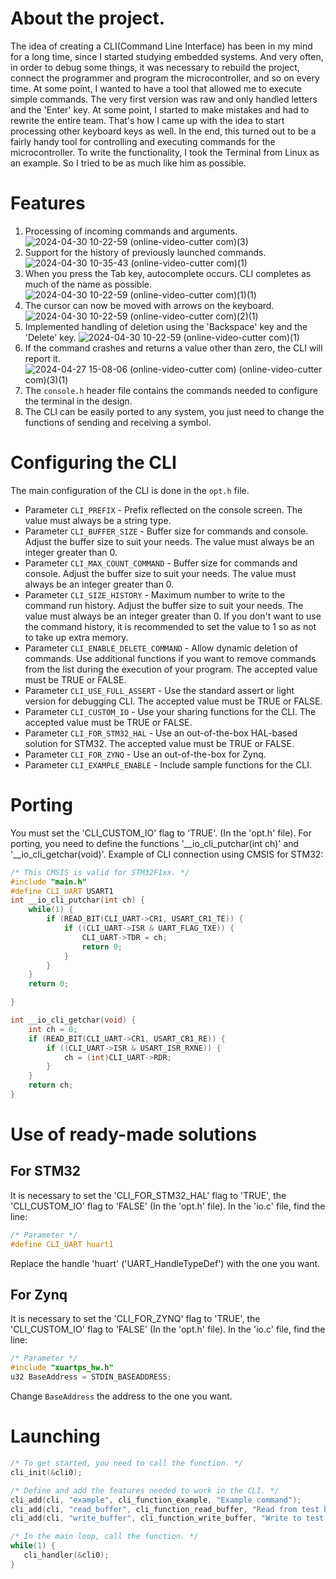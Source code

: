 # About the project.
The idea of creating a CLI(Command Line Interface) has been in my mind for a long time, since I started studying embedded systems. And very often, in order to debug some things, it was necessary to rebuild the project, connect the programmer and program the microcontroller, and so on every time. At some point, I wanted to have a tool that allowed me to execute simple commands. The very first version was raw and only handled letters and the 'Enter' key. At some point, I started to make mistakes and had to rewrite the entire team. That's how I came up with the idea to start processing other keyboard keys as well. In the end, this turned out to be a fairly handy tool for controlling and executing commands for the microcontroller. To write the functionality, I took the Terminal from Linux as an example. So I tried to be as much like him as possible.

# Features 
1. Processing of incoming commands and arguments.
   ![2024-04-30 10-22-59 (online-video-cutter com)(3)](https://github.com/mart0uf/cli/assets/104390290/1ef5d4a7-6507-4bf3-8e49-8135fc252278)
3. Support for the history of previously launched commands.
   ![2024-04-30 10-35-43 (online-video-cutter com)(1)](https://github.com/mart0uf/cli/assets/104390290/b817ff80-0e9e-4c5b-89c4-15e52a734ec7)
5. When you press the Tab key, autocomplete occurs. CLI completes as much of the name as possible.
   ![2024-04-30 10-22-59 (online-video-cutter com)(1)(1)](https://github.com/mart0uf/cli/assets/104390290/a9ac9742-e0c4-49b7-8fe1-c4f4a122bfd4)
6. The cursor can now be moved with arrows on the keyboard.
   ![2024-04-30 10-22-59 (online-video-cutter com)(2)(1)](https://github.com/mart0uf/cli/assets/104390290/c5c584d0-fbe2-4ef7-8f3d-8b75c39c4e1b)
8. Implemented handling of deletion using the 'Backspace' key and the 'Delete' key.
   ![2024-04-30 10-22-59 (online-video-cutter com)(1)](https://github.com/mart0uf/cli/assets/104390290/6290e580-3dfe-4445-b2ab-e678925b1f49)
10. If the command crashes and returns a value other than zero, the CLI will report it.
    ![2024-04-27 15-08-06 (online-video-cutter com) (online-video-cutter com)(3)(1)](https://github.com/mart0uf/cli/assets/104390290/28780123-7c50-451a-8652-bcae4445ba2d)
12. The `console.h` header file contains the commands needed to configure the terminal in the design.
13. The CLI can be easily ported to any system, you just need to change the functions of sending and receiving a symbol.

# Configuring the CLI
The main configuration of the CLI is done in the `opt.h` file.

- Parameter `CLI_PREFIX` - Prefix reflected on the console screen. The value must always be a string type.
- Parameter `CLI_BUFFER_SIZE` - Buffer size for commands and console. Adjust the buffer size to suit your needs. The value must always be an integer greater than 0.
- Parameter `CLI_MAX_COUNT_COMMAND` - Buffer size for commands and console. Adjust the buffer size to suit your needs. The value must always be an integer greater than 0.
- Parameter `CLI_SIZE_HISTORY` - Maximum number to write to the command run history. Adjust the buffer size to suit your needs. The value must always be an integer greater than 0. If you don't want to use the command history, it is recommended to set the value to 1 so as not to take up extra memory.
- Parameter `CLI_ENABLE_DELETE_COMMAND` - Allow dynamic deletion of commands. Use additional functions if you want to remove commands from the list during the execution of your program. The accepted value must be TRUE or FALSE.
- Parameter `CLI_USE_FULL_ASSERT` - Use the standard assert or light version for debugging CLI. The accepted value must be TRUE or FALSE.
- Parameter `CLI_CUSTOM_IO` - Use your sharing functions for the CLI. The accepted value must be TRUE or FALSE.
- Parameter `CLI_FOR_STM32_HAL` - Use an out-of-the-box HAL-based solution for STM32. The accepted value must be TRUE or FALSE.
- Parameter `CLI_FOR_ZYNQ` - Use an out-of-the-box for Zynq.
- Parameter `CLI_EXAMPLE_ENABLE` - Include sample functions for the CLI.

# Porting
You must set the 'CLI_CUSTOM_IO' flag to 'TRUE'. (In the 'opt.h' file). For porting, you need to define the functions '__io_cli_putchar(int ch)' and '__io_cli_getchar(void)'. Example of CLI connection using CMSIS for STM32:
```c
/* This CMSIS is valid for STM32F1xx. */
#include "main.h"
#define CLI_UART USART1
int __io_cli_putchar(int ch) {
	while(1) {
		if (READ_BIT(CLI_UART->CR1, USART_CR1_TE)) {
			if ((CLI_UART->ISR & UART_FLAG_TXE)) {
				CLI_UART->TDR = ch;
				return 0;
			}
		}
	}
	return 0;

}

int __io_cli_getchar(void) {
	int ch = 0;
	if (READ_BIT(CLI_UART->CR1, USART_CR1_RE)) {
		if ((CLI_UART->ISR & USART_ISR_RXNE)) {
			ch = (int)CLI_UART->RDR;
		}
	}
	return ch;
}
```
# Use of ready-made solutions

## For STM32
It is necessary to set the 'CLI_FOR_STM32_HAL' flag to 'TRUE', the 'CLI_CUSTOM_IO' flag to 'FALSE'  (In the 'opt.h' file). In the 'io.c' file, find the line:
```c
/* Parameter */	
#define CLI_UART huart1
```
Replace the handle 'huart' ('UART_HandleTypeDef') with the one you want.


## For Zynq
It is necessary to set the 'CLI_FOR_ZYNQ' flag to 'TRUE', the 'CLI_CUSTOM_IO' flag to 'FALSE'  (In the 'opt.h' file). In the 'io.c' file, find the line:
```c
/* Parameter */	
#include "xuartps_hw.h"
u32 BaseAddress = STDIN_BASEADDRESS;
```
Change `BaseAddress` the address to the one you want.

# Launching
```c
/* To get started, you need to call the function. */
cli_init(&cli0);

/* Define and add the features needed to work in the CLI. */
cli_add(cli, "example", cli_function_example, "Example command");
cli_add(cli, "read_buffer", cli_function_read_buffer, "Read from test buffer");
cli_add(cli, "write_buffer", cli_function_write_buffer, "Write to test buffer");

/* In the main loop, call the function. */
while(1) {
   cli_handler(&cli0);
}
```



